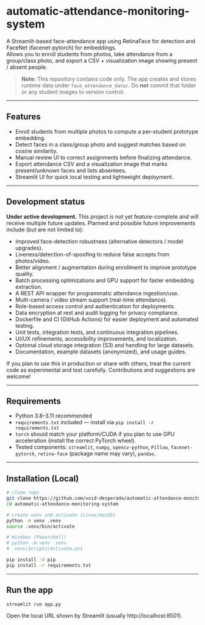 # automatic-attendance-monitoring-system

A Streamlit-based face-attendance app using RetinaFace for detection and FaceNet (facenet-pytorch) for embeddings.  
Allows you to enroll students from photos, take attendance from a group/class photo, and export a CSV + visualization image showing present / absent people.

> **Note:** This repository contains code only. The app creates and stores runtime data under `face_attendance_data/`. Do **not** commit that folder or any student images to version control.

---

## Features
- Enroll students from multiple photos to compute a per-student prototype embedding.
- Detect faces in a class/group photo and suggest matches based on cosine similarity.
- Manual review UI to correct assignments before finalizing attendance.
- Export attendance CSV and a visualization image that marks present/unknown faces and lists absentees.
- Streamlit UI for quick local testing and lightweight deployment.

---

## Development status

**Under active development.** This project is not yet feature-complete and will receive multiple future updates. Planned and possible future improvements include (but are not limited to):

- Improved face-detection robustness (alternative detectors / model upgrades).
- Liveness/detection-of-spoofing to reduce false accepts from photos/video.
- Better alignment / augmentation during enrollment to improve prototype quality.
- Batch processing optimizations and GPU support for faster embedding extraction.
- A REST API wrapper for programmatic attendance ingestion/use.
- Multi-camera / video stream support (real-time attendance).
- Role-based access control and authentication for deployments.
- Data encryption at rest and audit logging for privacy compliance.
- Dockerfile and CI (GitHub Actions) for easier deployment and automated testing.
- Unit tests, integration tests, and continuous integration pipelines.
- UI/UX refinements, accessibility improvements, and localization.
- Optional cloud storage integration (S3) and handling for large datasets.
- Documentation, example datasets (anonymized), and usage guides.

If you plan to use this in production or share with others, treat the current code as experimental and test carefully. Contributions and suggestions are welcome!

---

## Requirements

- Python 3.8–3.11 recommended
- `requirements.txt` included — install via `pip install -r requirements.txt`
- `torch` should match your platform/CUDA if you plan to use GPU acceleration (install the correct PyTorch wheel).  
- Tested components: `streamlit`, `numpy`, `opencv-python`, `Pillow`, `facenet-pytorch`, `retina-face` (package name may vary), `pandas`.

---

## Installation (Local)

```bash
# clone repo
git clone https://github.com/void-desperado/automatic-attendance-monitoring-system.git
cd automatic-attendance-monitoring-system

# create venv and activate (Linux/macOS)
python -m venv .venv
source .venv/bin/activate

# Windows (Powershell)
# python -m venv .venv
# .venv\Scripts\Activate.ps1

pip install -U pip
pip install -r requirements.txt
```

---

## Run the app

```
streamlit run app.py
```

Open the local URL shown by Streamlit (usually http://localhost:8501).
